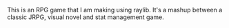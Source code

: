 This is an RPG game that I am making using raylib.
It's a mashup between a classic JRPG, visual novel and stat management game.